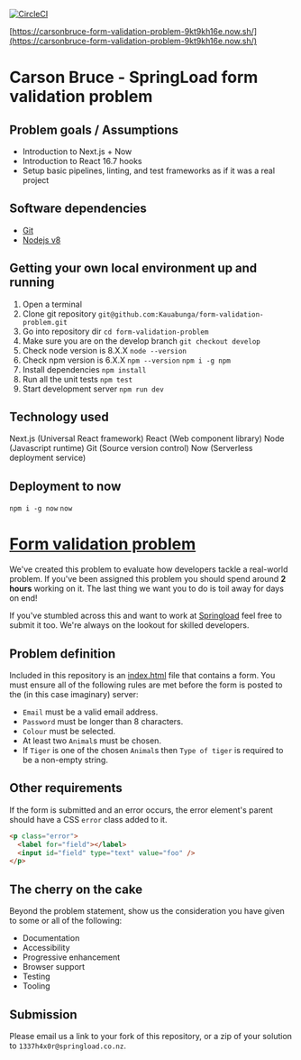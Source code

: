 [![CircleCI](https://circleci.com/gh/Kauabunga/form-validation-problem.svg?style=svg)](https://circleci.com/gh/Kauabunga/form-validation-problem)

[https://carsonbruce-form-validation-problem-9kt9kh16e.now.sh/](https://carsonbruce-form-validation-problem-9kt9kh16e.now.sh/)

# Carson Bruce - SpringLoad form validation problem

## Problem goals / Assumptions

- Introduction to Next.js + Now
- Introduction to React 16.7 hooks
- Setup basic pipelines, linting, and test frameworks as if it was a real project

## Software dependencies

- [Git](https://try.github.io/levels/1/challenges/1)
- [Nodejs v8](https://nodejs.org/)

## Getting your own local environment up and running

1. Open a terminal
2. Clone git repository `git@github.com:Kauabunga/form-validation-problem.git`
3. Go into repository dir `cd form-validation-problem`
4. Make sure you are on the develop branch `git checkout develop`
5. Check node version is 8.X.X `node --version`
6. Check npm version is 6.X.X `npm --version` `npm i -g npm`
7. Install dependencies `npm install`
8. Run all the unit tests `npm test`
9. Start development server `npm run dev`

## Technology used

Next.js (Universal React framework)
React (Web component library)
Node (Javascript runtime)
Git (Source version control)
Now (Serverless deployment service)

## Deployment to now

`npm i -g now`
`now`

# [Form validation problem](https://springload.github.io/form-validation-problem/)

We've created this problem to evaluate how developers tackle a real-world problem. If you've been assigned this problem you should spend around **2 hours** working on it. The last thing we want you to do is toil away for days on end!

If you've stumbled across this and want to work at [Springload](https://www.springload.co.nz/) feel free to submit it too. We're always on the lookout for skilled developers.

## Problem definition

Included in this repository is an [index.html](index.html) file that contains a form. You must ensure all of the following rules are met before the form is posted to the (in this case imaginary) server:

- `Email` must be a valid email address.
- `Password` must be longer than 8 characters.
- `Colour` must be selected.
- At least two `Animal`s must be chosen.
- If `Tiger` is one of the chosen `Animal`s then `Type of tiger` is required to be a non-empty string.

## Other requirements

If the form is submitted and an error occurs, the error element's parent should have a CSS `error` class added to it.

```html
<p class="error">
  <label for="field"></label>
  <input id="field" type="text" value="foo" />
</p>
```

## The cherry on the cake

Beyond the problem statement, show us the consideration you have given to some or all of the following:

- Documentation
- Accessibility
- Progressive enhancement
- Browser support
- Testing
- Tooling

## Submission

Please email us a link to your fork of this repository, or a zip of your solution to `1337h4x0r@springload.co.nz`.
